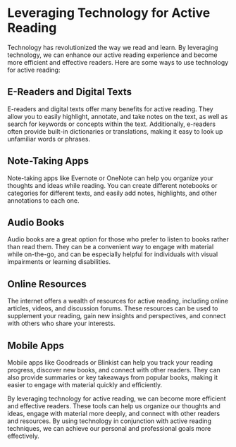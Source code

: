 Leveraging Technology for Active Reading
============================================================================================

Technology has revolutionized the way we read and learn. By leveraging technology, we can enhance our active reading experience and become more efficient and effective readers. Here are some ways to use technology for active reading:

E-Readers and Digital Texts
---------------------------

E-readers and digital texts offer many benefits for active reading. They allow you to easily highlight, annotate, and take notes on the text, as well as search for keywords or concepts within the text. Additionally, e-readers often provide built-in dictionaries or translations, making it easy to look up unfamiliar words or phrases.

Note-Taking Apps
----------------

Note-taking apps like Evernote or OneNote can help you organize your thoughts and ideas while reading. You can create different notebooks or categories for different texts, and easily add notes, highlights, and other annotations to each one.

Audio Books
-----------

Audio books are a great option for those who prefer to listen to books rather than read them. They can be a convenient way to engage with material while on-the-go, and can be especially helpful for individuals with visual impairments or learning disabilities.

Online Resources
----------------

The internet offers a wealth of resources for active reading, including online articles, videos, and discussion forums. These resources can be used to supplement your reading, gain new insights and perspectives, and connect with others who share your interests.

Mobile Apps
-----------

Mobile apps like Goodreads or Blinkist can help you track your reading progress, discover new books, and connect with other readers. They can also provide summaries or key takeaways from popular books, making it easier to engage with material quickly and efficiently.

By leveraging technology for active reading, we can become more efficient and effective readers. These tools can help us organize our thoughts and ideas, engage with material more deeply, and connect with other readers and resources. By using technology in conjunction with active reading techniques, we can achieve our personal and professional goals more effectively.
